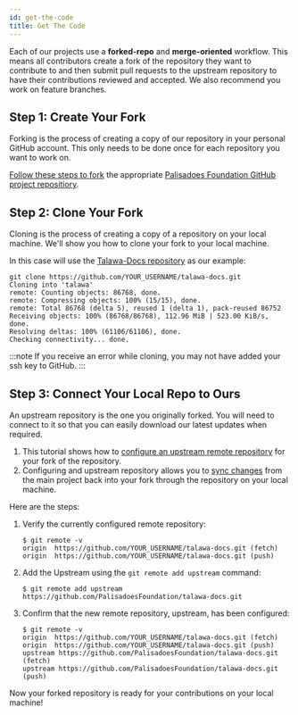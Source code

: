 ```yaml
---
id: get-the-code
title: Get The Code
---
```


Each of our projects use a **forked-repo** and **merge-oriented** workflow. This means all contributors create a fork of the repository they want to contribute to and then submit pull requests to the upstream repository to have their contributions reviewed and accepted. We also recommend you work on feature branches.

## Step 1: Create Your Fork

Forking is the process of creating a copy of our repository in your personal GitHub account. This only needs to be done once for each repository you want to work on.

[Follow these steps to fork](https://docs.github.com/en/get-started/quickstart/fork-a-repo) the appropriate [Palisadoes Foundation GitHub project repositiory](https://github.com/PalisadoesFoundation).

## Step 2: Clone Your Fork

Cloning is the process of creating a copy of a repository on your local machine. We'll show you how to clone your fork to your local machine.

In this case will use the [Talawa-Docs repository](https://github.com/PalisadoesFoundation/talawa-docs) as our example:

```
git clone https://github.com/YOUR_USERNAME/talawa-docs.git
Cloning into 'talawa'
remote: Counting objects: 86768, done.
remote: Compressing objects: 100% (15/15), done.
remote: Total 86768 (delta 5), reused 1 (delta 1), pack-reused 86752
Receiving objects: 100% (86768/86768), 112.96 MiB | 523.00 KiB/s, done.
Resolving deltas: 100% (61106/61106), done.
Checking connectivity... done.
```

:::note
If you receive an error while cloning, you may not have added your ssh key to GitHub.
:::

## Step 3: Connect Your Local Repo to Ours

An upstream repository is the one you originally forked. You will need to connect to it so that you can easily download our latest updates when required.

1. This tutorial shows how to [configure an upstream remote repository](https://docs.github.com/en/pull-requests/collaborating-with-pull-requests/working-with-forks/configuring-a-remote-repository-for-a-fork) for your fork of the repository.
1. Configuring and upstream repository allows you to [sync changes](https://docs.github.com/en/pull-requests/collaborating-with-pull-requests/working-with-forks/syncing-a-fork) from the main project back into your fork through the repository on your local machine.

Here are the steps:

1. Verify the currently configured remote repository:

   ```
   $ git remote -v
   origin  https://github.com/YOUR_USERNAME/talawa-docs.git (fetch)
   origin  https://github.com/YOUR_USERNAME/talawa-docs.git (push)
   ```

1. Add the Upstream using the `git remote add upstream` command:

   ```
   $ git remote add upstream https://github.com/PalisadoesFoundation/talawa-docs.git
   ```

1. Confirm that the new remote repository, upstream, has been configured:

   ```
   $ git remote -v
   origin  https://github.com/YOUR_USERNAME/talawa-docs.git (fetch)
   origin  https://github.com/YOUR_USERNAME/talawa-docs.git (push)
   upstream https://github.com/PalisadoesFoundation/talawa-docs.git (fetch)
   upstream https://github.com/PalisadoesFoundation/talawa-docs.git (push)
   ```

Now your forked repository is ready for your contributions on your local machine!
